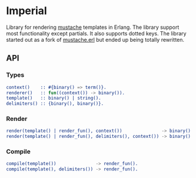 # Imperial
Library for rendering [mustache](http://http://mustache.github.io) templates in Erlang. The library support most functionality except partials. It also supports dotted keys.
The library started out as a fork of [mustache.erl](https://github.com/Textalk/mustache.erl) but ended up being totally rewritten.

## API
### Types
``` erlang
context()    :: #{binary() => term()}.
renderer()   :: fun((context()) -> binary()).
template()   :: binary() | string().
delimiters() :: {binary(), binary()}.
```

### Render
``` erlang
render(template() | render_fun(), context())               -> binary().
render(template() | render_fun(), delimiters(), context()) -> binary().
```

### Compile
``` erlang
compile(template())               -> render_fun().
compile(template(), delimiters()) -> render_fun().
```
